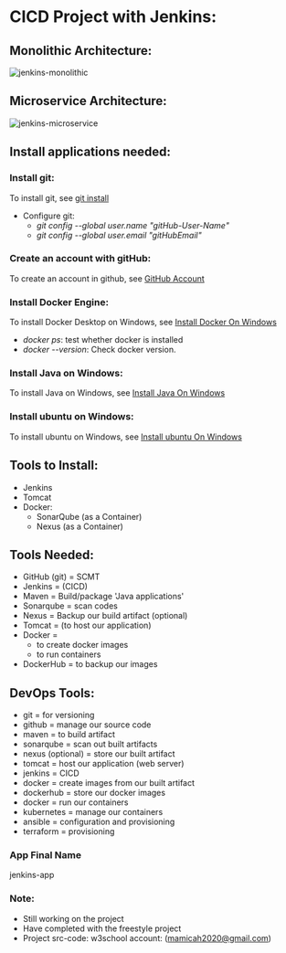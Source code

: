 # CICD Project with Jenkins:  

## Monolithic Architecture: 
   ![jenkins-monolithic](https://jenkins-cicd-project.s3.amazonaws.com/project-photos/jenkins-monolithic.png)
## Microservice Architecture:
   ![jenkins-microservice](https://jenkins-cicd-project.s3.amazonaws.com/project-photos/jenkins-microservice.png)

## Install applications needed: 
### Install git: <br>
  To install git, see [git install](https://git-scm.com/downloads) 

  - Configure git: 
    * _git config --global user.name "gitHub-User-Name"_
    * _git config --global user.email "gitHubEmail"_

### Create an account with gitHub: 
  To create an account in github, see [GitHub Account](https://github.com/) 

### Install Docker Engine: 
  To install Docker Desktop on Windows, see [Install Docker On Windows](https://docs.docker.com/desktop/install/windows-install/) 

  - _docker ps_: test whether docker is installed 
  - _docker --version_: Check docker version. 

### Install Java on Windows: 
  To install Java on Windows, see [Install Java On Windows](https://www.java.com/download/ie_manual.jsp) 


### Install ubuntu on Windows: 
  To install ubuntu on Windows, see [Install ubuntu On Windows](https://ubuntu.com/tutorials/install-ubuntu-on-wsl2-on-windows-11-with-gui-support#3-download-ubuntu)
  

## Tools to Install:
- Jenkins 
- Tomcat 
- Docker: <br>
   - SonarQube (as a Container) 
   - Nexus (as a Container)

## Tools Needed:
- GitHub (git) = SCMT  
- Jenkins = (CICD)
- Maven = Build/package 'Java applications' 
- Sonarqube = scan codes 
- Nexus = Backup our build artifact (optional)
- Tomcat = (to host our application)
- Docker = <br>
    - to create docker images <br>
    - to run containers 
- DockerHub = to backup our images  

## DevOps Tools: 
- git = for versioning 
- github = manage our source code 
- maven = to build artifact 
- sonarqube = scan out built artifacts 
- nexus (optional) = store our built artifact
- tomcat = host our application (web server) 
- jenkins = CICD
- docker = create images from our built artifact 
- dockerhub = store our docker images 
- docker = run our containers 
- kubernetes = manage our containers 
- ansible = configuration and provisioning 
- terraform = provisioning 

### App Final Name 
  jenkins-app

### Note:
  - Still working on the project
  - Have completed with the freestyle project 
  - Project src-code: w3school account: (mamicah2020@gmail.com)

